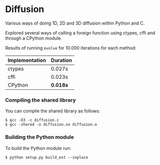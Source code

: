 # Diffusion

Various ways of doing 1D, 2D and 3D diffusion within Python and C.

Explored several ways of calling a foreign function using ctypes, cffi and through a CPython module.

Results of running `evolve` for 10.000 iterations for each method:

| Implementation |  Duration   |
|-----|----|
| ctypes | 0.027s |
| cffi | 0.023s |
| CPython | **0.018s** |

### Compiling the shared library

You can compile the shared library as follows:

```
$ gcc -O3 -c diffusion.c
$ gcc -shared -o diffusion.so diffusion.o
```

### Building the Python module

To build the Python module run:

```
$ python setup.py build_ext --inplace
```
